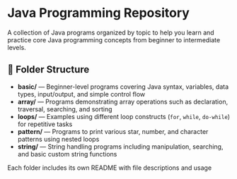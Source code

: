 # Java Programming Repository

A collection of Java programs organized by topic to help you learn and practice core Java programming concepts from beginner to intermediate levels.

## 📂 Folder Structure

- **basic/** — Beginner-level programs covering Java syntax, variables, data types, input/output, and simple control flow  
- **array/** — Programs demonstrating array operations such as declaration, traversal, searching, and sorting  
- **loops/** — Examples using different loop constructs (`for`, `while`, `do-while`) for repetitive tasks  
- **pattern/** — Programs to print various star, number, and character patterns using nested loops  
- **string/** — String handling programs including manipulation, searching, and basic custom string functions  

Each folder includes its own README with file descriptions and usage
